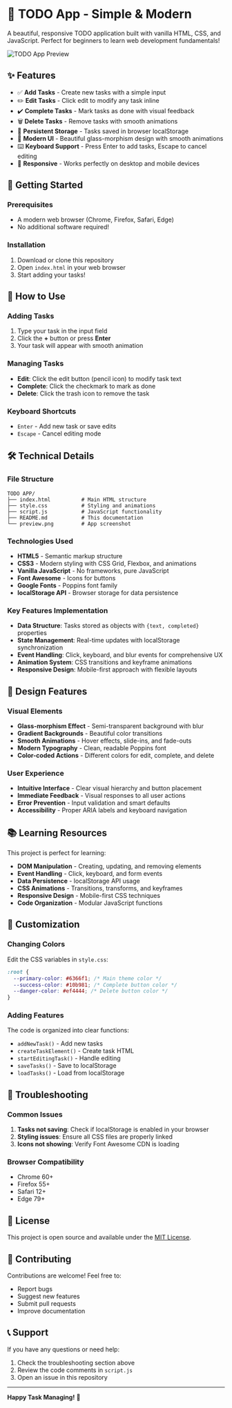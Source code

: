 # 📝 TODO App - Simple & Modern

A beautiful, responsive TODO application built with vanilla HTML, CSS, and JavaScript. Perfect for beginners to learn web development fundamentals!

![TODO App Preview](preview.png)

## ✨ Features

- ✅ **Add Tasks** - Create new tasks with a simple input
- ✏️ **Edit Tasks** - Click edit to modify any task inline
- ✔️ **Complete Tasks** - Mark tasks as done with visual feedback
- 🗑️ **Delete Tasks** - Remove tasks with smooth animations
- 💾 **Persistent Storage** - Tasks saved in browser localStorage
- 🎨 **Modern UI** - Beautiful glass-morphism design with smooth animations
- ⌨️ **Keyboard Support** - Press Enter to add tasks, Escape to cancel editing
- 📱 **Responsive** - Works perfectly on desktop and mobile devices

## 🚀 Getting Started

### Prerequisites

- A modern web browser (Chrome, Firefox, Safari, Edge)
- No additional software required!

### Installation

1. Download or clone this repository
2. Open `index.html` in your web browser
3. Start adding your tasks!

## 🎯 How to Use

### Adding Tasks

1. Type your task in the input field
2. Click the **+** button or press **Enter**
3. Your task will appear with smooth animation

### Managing Tasks

- **Edit**: Click the edit button (pencil icon) to modify task text
- **Complete**: Click the checkmark to mark as done
- **Delete**: Click the trash icon to remove the task

### Keyboard Shortcuts

- `Enter` - Add new task or save edits
- `Escape` - Cancel editing mode

## 🛠️ Technical Details

### File Structure

```
TODO APP/
├── index.html          # Main HTML structure
├── style.css           # Styling and animations
├── script.js           # JavaScript functionality
├── README.md           # This documentation
└── preview.png         # App screenshot
```

### Technologies Used

- **HTML5** - Semantic markup structure
- **CSS3** - Modern styling with CSS Grid, Flexbox, and animations
- **Vanilla JavaScript** - No frameworks, pure JavaScript
- **Font Awesome** - Icons for buttons
- **Google Fonts** - Poppins font family
- **localStorage API** - Browser storage for data persistence

### Key Features Implementation

- **Data Structure**: Tasks stored as objects with `{text, completed}` properties
- **State Management**: Real-time updates with localStorage synchronization
- **Event Handling**: Click, keyboard, and blur events for comprehensive UX
- **Animation System**: CSS transitions and keyframe animations
- **Responsive Design**: Mobile-first approach with flexible layouts

## 🎨 Design Features

### Visual Elements

- **Glass-morphism Effect** - Semi-transparent background with blur
- **Gradient Backgrounds** - Beautiful color transitions
- **Smooth Animations** - Hover effects, slide-ins, and fade-outs
- **Modern Typography** - Clean, readable Poppins font
- **Color-coded Actions** - Different colors for edit, complete, and delete

### User Experience

- **Intuitive Interface** - Clear visual hierarchy and button placement
- **Immediate Feedback** - Visual responses to all user actions
- **Error Prevention** - Input validation and smart defaults
- **Accessibility** - Proper ARIA labels and keyboard navigation

## 📚 Learning Resources

This project is perfect for learning:

- **DOM Manipulation** - Creating, updating, and removing elements
- **Event Handling** - Click, keyboard, and form events
- **Data Persistence** - localStorage API usage
- **CSS Animations** - Transitions, transforms, and keyframes
- **Responsive Design** - Mobile-first CSS techniques
- **Code Organization** - Modular JavaScript functions

## 🔧 Customization

### Changing Colors

Edit the CSS variables in `style.css`:

```css
:root {
  --primary-color: #6366f1; /* Main theme color */
  --success-color: #10b981; /* Complete button color */
  --danger-color: #ef4444; /* Delete button color */
}
```

### Adding Features

The code is organized into clear functions:

- `addNewTask()` - Add new tasks
- `createTaskElement()` - Create task HTML
- `startEditingTask()` - Handle editing
- `saveTasks()` - Save to localStorage
- `loadTasks()` - Load from localStorage

## 🐛 Troubleshooting

### Common Issues

1. **Tasks not saving**: Check if localStorage is enabled in your browser
2. **Styling issues**: Ensure all CSS files are properly linked
3. **Icons not showing**: Verify Font Awesome CDN is loading

### Browser Compatibility

- Chrome 60+
- Firefox 55+
- Safari 12+
- Edge 79+

## 📄 License

This project is open source and available under the [MIT License](LICENSE).

## 🤝 Contributing

Contributions are welcome! Feel free to:

- Report bugs
- Suggest new features
- Submit pull requests
- Improve documentation

## 📞 Support

If you have any questions or need help:

1. Check the troubleshooting section above
2. Review the code comments in `script.js`
3. Open an issue in this repository

---

**Happy Task Managing!** 🎉
